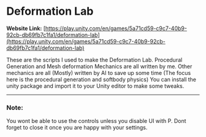 # Deformation Lab

**Website Link:** [https://play.unity.com/en/games/5a71cd59-c9c7-40b9-92cb-db69fb7c1fa1/deformation-lab](https://play.unity.com/en/games/5a71cd59-c9c7-40b9-92cb-db69fb7c1fa1/deformation-lab)

These are the scripts I used to make the Deformation Lab. Procedural Generation and Mesh deformation Mechanics are all written by me. Other mechanics are all (Mostly) written by AI to save up some time (The focus here is the procedural generation and softbody physics) You can install the unity package and import it to your Unity editor to make some tweaks.

---
### Note:
You wont be able to use the controls unless you disable UI with P. Dont forget to close it once you are happy with your settings.

